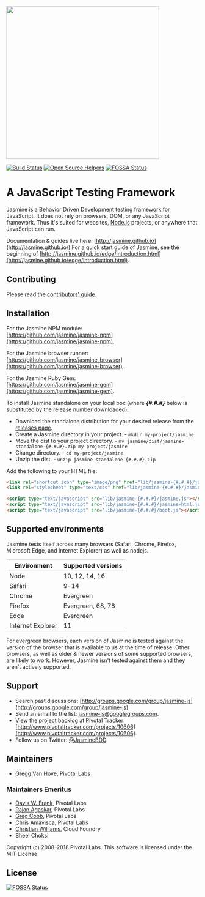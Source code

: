 <a name="README">[<img src="https://rawgithub.com/jasmine/jasmine/main/images/jasmine-horizontal.svg" width="400px" />](http://jasmine.github.io)</a>

[![Build Status](https://circleci.com/gh/jasmine/jasmine.svg?style=shield)](https://circleci.com/gh/jasmine/jasmine)
[![Open Source Helpers](https://www.codetriage.com/jasmine/jasmine/badges/users.svg)](https://www.codetriage.com/jasmine/jasmine)
[![FOSSA Status](https://app.fossa.io/api/projects/git%2Bgithub.com%2Fjasmine%2Fjasmine.svg?type=shield)](https://app.fossa.io/projects/git%2Bgithub.com%2Fjasmine%2Fjasmine?ref=badge_shield)

# A JavaScript Testing Framework

Jasmine is a Behavior Driven Development testing framework for JavaScript. It does not rely on browsers, DOM, or any JavaScript framework. Thus it's suited for websites, [Node.js](http://nodejs.org) projects, or anywhere that JavaScript can run.

Documentation & guides live here: [http://jasmine.github.io](http://jasmine.github.io/)
For a quick start guide of Jasmine, see the beginning of [http://jasmine.github.io/edge/introduction.html](http://jasmine.github.io/edge/introduction.html).

## Contributing

Please read the [contributors' guide](https://github.com/jasmine/jasmine/blob/main/.github/CONTRIBUTING.md).

## Installation

For the Jasmine NPM module:<br>
[https://github.com/jasmine/jasmine-npm](https://github.com/jasmine/jasmine-npm).

For the Jasmine browser runner:<br>
[https://github.com/jasmine/jasmine-browser](https://github.com/jasmine/jasmine-browser).

For the Jasmine Ruby Gem:<br>
[https://github.com/jasmine/jasmine-gem](https://github.com/jasmine/jasmine-gem).

To install Jasmine standalone on your local box (where **_{#.#.#}_** below is substituted by the release number downloaded):

* Download the standalone distribution for your desired release from the [releases page](https://github.com/jasmine/jasmine/releases).
* Create a Jasmine directory in your project. - `mkdir my-project/jasmine`
* Move the dist to your project directory. - `mv jasmine/dist/jasmine-standalone-{#.#.#}.zip my-project/jasmine`
* Change directory. - `cd my-project/jasmine`
* Unzip the dist. - `unzip jasmine-standalone-{#.#.#}.zip`

Add the following to your HTML file:

```html
<link rel="shortcut icon" type="image/png" href="lib/jasmine-{#.#.#}/jasmine_favicon.png">
<link rel="stylesheet" type="text/css" href="lib/jasmine-{#.#.#}/jasmine.css">

<script type="text/javascript" src="lib/jasmine-{#.#.#}/jasmine.js"></script>
<script type="text/javascript" src="lib/jasmine-{#.#.#}/jasmine-html.js"></script>
<script type="text/javascript" src="lib/jasmine-{#.#.#}/boot.js"></script>
```

## Supported environments

Jasmine tests itself across many browsers (Safari, Chrome, Firefox, Microsoft Edge, and Internet Explorer) as well as nodejs.

| Environment       | Supported versions |
|-------------------|--------------------|
| Node              | 10, 12, 14, 16     |
| Safari            | 9-14               |
| Chrome            | Evergreen          |
| Firefox           | Evergreen, 68, 78  |
| Edge              | Evergreen          |
| Internet Explorer | 11                 |

For evergreen browsers, each version of Jasmine is tested against the version of the browser that is available to us
at the time of release. Other browsers, as well as older & newer versions of some supported browsers, are likely to work.
However, Jasmine isn't tested against them and they aren't actively supported. 

## Support

* Search past discussions: [http://groups.google.com/group/jasmine-js](http://groups.google.com/group/jasmine-js).
* Send an email to the list: [jasmine-js@googlegroups.com](mailto:jasmine-js@googlegroups.com).
* View the project backlog at Pivotal Tracker: [http://www.pivotaltracker.com/projects/10606](http://www.pivotaltracker.com/projects/10606).
* Follow us on Twitter: [@JasmineBDD](http://twitter.com/JasmineBDD).

## Maintainers

* [Gregg Van Hove](mailto:gvanhove@pivotal.io), Pivotal Labs

### Maintainers Emeritus

* [Davis W. Frank](mailto:dwfrank@pivotal.io), Pivotal Labs
* [Rajan Agaskar](mailto:rajan@pivotal.io), Pivotal Labs
* [Greg Cobb](mailto:gcobb@pivotal.io), Pivotal Labs
* [Chris Amavisca](mailto:camavisca@pivotal.io), Pivotal Labs
* [Christian Williams](mailto:antixian666@gmail.com), Cloud Foundry
* Sheel Choksi

Copyright (c) 2008-2018 Pivotal Labs. This software is licensed under the MIT License.


## License
[![FOSSA Status](https://app.fossa.io/api/projects/git%2Bgithub.com%2Fjasmine%2Fjasmine.svg?type=large)](https://app.fossa.io/projects/git%2Bgithub.com%2Fjasmine%2Fjasmine?ref=badge_large)
